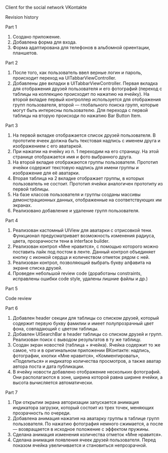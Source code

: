 Client for the social network VKontakte

Revision history

Part 1

1. Создано приложение.
2. Добавлена форма для входа.
3. Форма адаптирована для телефонов в альбомной ориентации, планшетов.

Part 2

1. После того, как пользователь ввел верные логин и пароль, происходит переход на UITabbarViewController.
2. Добавлены две вкладки в UITabbarViewController. Первая вкладка для отображения друзей пользователя и его фотографий (переход с таблицы на коллекцию происходит по нажатию на ячейку). На второй вкладке первый контроллер используется для отображения групп пользователя, второй — глобального поиска групп, которые могут быть интересны пользователю. Для перехода с первой таблицы на вторую происходи по нажатию Bar Button Item.

Part 3

1. На первой вкладке отображается список друзей пользователя. В прототипе ячеек должна быть текстовая надпись с именем друга и изображением с его аватаркой.
2. При нажатии на ячейку из п. 1 переходим на его страницу. На этой странице отображается имя и фото выбранного друга.
3. На второй вкладке отображаются группы пользователя. Прототип ячейки содержит текстовую надпись для имени группы и изображение для её аватарки.
4. Вторая таблица на 2 вкладке отображает группы, в которых пользователь не состоит. Прототип ячейки аналогичен прототипу из первой таблицы.
5. На базе классов пользователя и группы созданы массивы демонстрационных данных, отображенные на соответствующих им экранах.
5. Реализовано добавление и удаление групп пользователя.

Part 4

1. Реализован кастомный UIView для аватарки c отрисовкой тени. Функционал предусматривает возможность изменения радиуса, цвета, прозрачности тени в interface builder.
2. Реализован контрол «Мне нравится», с помощью которого можно поставить лайк под постом в ленте. Данный контрол объединяет кнопку с иконкой сердца и количеством отметок рядом с ней.
3. Реализован контрол, позволяющий выбрать букву алфавита на экране списка друзей.
4. Проведен небольшой review code (доработаны constraints, исправлены ошибки code style, удалены лишние файлы и др.)

Part 5

Code review

Part 6

1. Добавлен header секции для таблицы со списком друзей, который содержит первую букву фамилии и имеет полупрозрачный цвет фона, совпадающий с цветом таблицы.
2. Добавлен UISearchBar в header таблицы со списком друзей и групп. Реализован поиск с выводом результатов в ту же таблицу.
3. Создан экран новостей (таблица + ячейка). Ячейка содержит то же самое, что и в оригинальном приложении ВКонтакте: надпись, фотографии, кнопки «Мне нравится», «Комментировать», «Поделиться» и индикатор количества просмотров, а также аватар автора поста и дата публикации.
4. В ячейку новости добавлено отображение нескольких фотографий. Они располагаются в зоне, ширина которой равна ширине ячейки, а высота вычисляется автоматически.

Part 7

1. При открытии экрана авторизации запускается анимация индикатора загрузки, который состоит из трех точек, меняющих прозрачность по очереди.
2. Добавлена анимация нажатия на аватарку группы в таблице групп пользователя. По нажатию фотография немного сжимается, а после — возвращается в исходное положение с эффектом пружины.
3. Сделана анимация изменения количества отметок «Мне нравится».
4. Сделана анимация появления ячеек друзей пользователя. Перед показом ячейка увеличивается и становиться непрозрачной.
